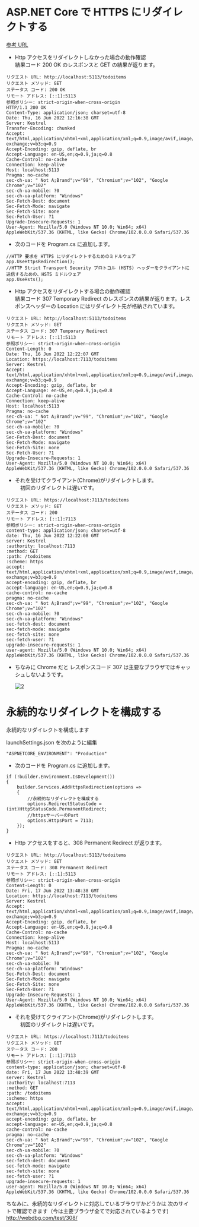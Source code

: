 # ASP.NET Core で HTTPS にリダイレクトする

[参考 URL](https://docs.microsoft.com/ja-jp/aspnet/core/security/enforcing-ssl?view=aspnetcore-6.0&tabs=visual-studio)

- Http アクセスをリダイレクトしなかった場合の動作確認  
  結果コード 200 OK のレスポンスと GET の結果が返ります。

```
リクエスト URL: http://localhost:5113/todoitems
リクエスト メソッド: GET
ステータス コード: 200 OK
リモート アドレス: [::1]:5113
参照ポリシー: strict-origin-when-cross-origin
HTTP/1.1 200 OK
Content-Type: application/json; charset=utf-8
Date: Thu, 16 Jun 2022 12:16:38 GMT
Server: Kestrel
Transfer-Encoding: chunked
Accept: text/html,application/xhtml+xml,application/xml;q=0.9,image/avif,image/webp,image/apng,*/*;q=0.8,application/signed-exchange;v=b3;q=0.9
Accept-Encoding: gzip, deflate, br
Accept-Language: en-US,en;q=0.9,ja;q=0.8
Cache-Control: no-cache
Connection: keep-alive
Host: localhost:5113
Pragma: no-cache
sec-ch-ua: " Not A;Brand";v="99", "Chromium";v="102", "Google Chrome";v="102"
sec-ch-ua-mobile: ?0
sec-ch-ua-platform: "Windows"
Sec-Fetch-Dest: document
Sec-Fetch-Mode: navigate
Sec-Fetch-Site: none
Sec-Fetch-User: ?1
Upgrade-Insecure-Requests: 1
User-Agent: Mozilla/5.0 (Windows NT 10.0; Win64; x64) AppleWebKit/537.36 (KHTML, like Gecko) Chrome/102.0.0.0 Safari/537.36
```

- 次のコードを Program.cs に追加します。

```
//HTTP 要求を HTTPS にリダイレクトするためのミドルウェア
app.UseHttpsRedirection();
//HTTP Strict Transport Security プロトコル (HSTS) ヘッダーをクライアントに送信するための、HSTS ミドルウェア
app.UseHsts();
```

- Http アクセスをリダイレクトする場合の動作確認  
  結果コード 307 Temporary Redirect のレスポンスの結果が返ります。レスポンスヘッダーの Location にはリダイレクト先が格納されています。

```
リクエスト URL: http://localhost:5113/todoitems
リクエスト メソッド: GET
ステータス コード: 307 Temporary Redirect
リモート アドレス: [::1]:5113
参照ポリシー: strict-origin-when-cross-origin
Content-Length: 0
Date: Thu, 16 Jun 2022 12:22:07 GMT
Location: https://localhost:7113/todoitems
Server: Kestrel
Accept: text/html,application/xhtml+xml,application/xml;q=0.9,image/avif,image/webp,image/apng,*/*;q=0.8,application/signed-exchange;v=b3;q=0.9
Accept-Encoding: gzip, deflate, br
Accept-Language: en-US,en;q=0.9,ja;q=0.8
Cache-Control: no-cache
Connection: keep-alive
Host: localhost:5113
Pragma: no-cache
sec-ch-ua: " Not A;Brand";v="99", "Chromium";v="102", "Google Chrome";v="102"
sec-ch-ua-mobile: ?0
sec-ch-ua-platform: "Windows"
Sec-Fetch-Dest: document
Sec-Fetch-Mode: navigate
Sec-Fetch-Site: none
Sec-Fetch-User: ?1
Upgrade-Insecure-Requests: 1
User-Agent: Mozilla/5.0 (Windows NT 10.0; Win64; x64) AppleWebKit/537.36 (KHTML, like Gecko) Chrome/102.0.0.0 Safari/537.36
```

- それを受けてクライアント(Chrome)がリダイレクトします。  
  　初回のリダイレクトは遅いです。

```
リクエスト URL: https://localhost:7113/todoitems
リクエスト メソッド: GET
ステータス コード: 200
リモート アドレス: [::1]:7113
参照ポリシー: strict-origin-when-cross-origin
content-type: application/json; charset=utf-8
date: Thu, 16 Jun 2022 12:22:08 GMT
server: Kestrel
:authority: localhost:7113
:method: GET
:path: /todoitems
:scheme: https
accept: text/html,application/xhtml+xml,application/xml;q=0.9,image/avif,image/webp,image/apng,*/*;q=0.8,application/signed-exchange;v=b3;q=0.9
accept-encoding: gzip, deflate, br
accept-language: en-US,en;q=0.9,ja;q=0.8
cache-control: no-cache
pragma: no-cache
sec-ch-ua: " Not A;Brand";v="99", "Chromium";v="102", "Google Chrome";v="102"
sec-ch-ua-mobile: ?0
sec-ch-ua-platform: "Windows"
sec-fetch-dest: document
sec-fetch-mode: navigate
sec-fetch-site: none
sec-fetch-user: ?1
upgrade-insecure-requests: 1
user-agent: Mozilla/5.0 (Windows NT 10.0; Win64; x64) AppleWebKit/537.36 (KHTML, like Gecko) Chrome/102.0.0.0 Safari/537.36
```

- ちなみに Chrome だと レスポンスコード 307 は主要なブラウザではキャッシュしないようです。

  ![2](https://user-images.githubusercontent.com/49807271/174084897-e982bc31-095e-464a-8631-01c01116f467.jpg)

# 永続的なリダイレクトを構成する

永続的なリダイレクトを構成します

launchSettings.json を次のように編集

```
"ASPNETCORE_ENVIRONMENT": "Production"
```

- 次のコードを Program.cs に追加します。

```
if (!builder.Environment.IsDevelopment())
{
    builder.Services.AddHttpsRedirection(options =>
    {
        //永続的なリダイレクトを構成する
        options.RedirectStatusCode = (int)HttpStatusCode.PermanentRedirect;
        //httpsサーバーのPort
        options.HttpsPort = 7113;
    });
}
```

- Http アクセスをすると、308 Permanent Redirect が返ります。

```
リクエスト URL: http://localhost:5113/todoitems
リクエスト メソッド: GET
ステータス コード: 308 Permanent Redirect
リモート アドレス: [::1]:5113
参照ポリシー: strict-origin-when-cross-origin
Content-Length: 0
Date: Fri, 17 Jun 2022 13:48:38 GMT
Location: https://localhost:7113/todoitems
Server: Kestrel
Accept: text/html,application/xhtml+xml,application/xml;q=0.9,image/avif,image/webp,image/apng,*/*;q=0.8,application/signed-exchange;v=b3;q=0.9
Accept-Encoding: gzip, deflate, br
Accept-Language: en-US,en;q=0.9,ja;q=0.8
Cache-Control: no-cache
Connection: keep-alive
Host: localhost:5113
Pragma: no-cache
sec-ch-ua: " Not A;Brand";v="99", "Chromium";v="102", "Google Chrome";v="102"
sec-ch-ua-mobile: ?0
sec-ch-ua-platform: "Windows"
Sec-Fetch-Dest: document
Sec-Fetch-Mode: navigate
Sec-Fetch-Site: none
Sec-Fetch-User: ?1
Upgrade-Insecure-Requests: 1
User-Agent: Mozilla/5.0 (Windows NT 10.0; Win64; x64) AppleWebKit/537.36 (KHTML, like Gecko) Chrome/102.0.0.0 Safari/537.36
```

- それを受けてクライアント(Chrome)がリダイレクトします。  
  　初回のリダイレクトは遅いです。

```
リクエスト URL: https://localhost:7113/todoitems
リクエスト メソッド: GET
ステータス コード: 200
リモート アドレス: [::1]:7113
参照ポリシー: strict-origin-when-cross-origin
content-type: application/json; charset=utf-8
date: Fri, 17 Jun 2022 13:48:39 GMT
server: Kestrel
:authority: localhost:7113
:method: GET
:path: /todoitems
:scheme: https
accept: text/html,application/xhtml+xml,application/xml;q=0.9,image/avif,image/webp,image/apng,*/*;q=0.8,application/signed-exchange;v=b3;q=0.9
accept-encoding: gzip, deflate, br
accept-language: en-US,en;q=0.9,ja;q=0.8
cache-control: no-cache
pragma: no-cache
sec-ch-ua: " Not A;Brand";v="99", "Chromium";v="102", "Google Chrome";v="102"
sec-ch-ua-mobile: ?0
sec-ch-ua-platform: "Windows"
sec-fetch-dest: document
sec-fetch-mode: navigate
sec-fetch-site: none
sec-fetch-user: ?1
upgrade-insecure-requests: 1
user-agent: Mozilla/5.0 (Windows NT 10.0; Win64; x64) AppleWebKit/537.36 (KHTML, like Gecko) Chrome/102.0.0.0 Safari/537.36
```

ちなみに、永続的なリダイレクトに対応しているブラウザかどうかは
次のサイトで確認できます（今は主要ブラウザ全てで対応されているようです)  
http://webdbg.com/test/308/
